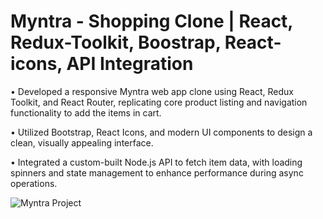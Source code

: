 # Myntra - Shopping Clone | React, Redux-Toolkit, Boostrap, React-icons, API Integration

• Developed a responsive Myntra web app clone using React, Redux Toolkit, and React Router, replicating
core product listing and navigation functionality to add the items in cart.

• Utilized Bootstrap, React Icons, and modern UI components to design a clean, visually appealing interface.

• Integrated a custom-built Node.js API to fetch item data, with loading spinners and state management to enhance
performance during async operations. 

![Myntra Project](https://drive.google.com/uc?export=view&id=1PlPaP8EazNhr2_ZsXZ4uV2osvO94vMWo)
